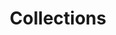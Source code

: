 ---
layout: flashcard-topic
# Main card
title: Collections
main_card_title: Java Collections Methods
main_card_bg: '#6586c3'
# Other cards
card_bg: '#9aacd5'
cards:
  - title: List.of()
    description: Creates an immutable list with specified elements
  - title: list.size()
    description: Returns the number of elements in the List
  - title: list.contains()
    description: Checks if the list contains a given element and returns a boolean value.
  - title: list.indexOf()
    description: Returns the index of the first occurrence of the specified element in the list.
  - title: list.endsWith()
    description: Returns a boolean value checking if a list ends with a specified element.
  - title: arrayList.add()
    description: Adds an element to the end of the list.
  - title: arrayList.addAll()
    description: Add all elements of one List to ArrayList.
  - title: arrayList.set()
    description: Used to replace an element at a specified index.
  - title: arrayList.remove()
    description:  Removes the element at the specified index from the ArrayList.
  - title: Collections.sort()
    description: Used to sort the elements in a collection.
  - title: treeSet.floor()
    description: Returns the greatest element in the TreeSet less than or equal to the given element.
  - title: treeSet.lower()
    description: Return the greatest element in the TreeSet less than the given element.
  - title: treeSet.ceiling()
    description: Returns the least element greater than or equal to the given element.
  - title: treeSet.subSet()
    description: Returns a subset of the TreeSet within a specified range.
  - title: treeSet.headSet()
    description: Returns a subset of elements that are less than the specified element in a TreeSet.
  - title: treeSet.tailSet()
    description: Returns a view of the portion of the set greater than or equal to the specified element.
  - title: PriorityQueue<>()
    description: Data structure that orders elements based on priority in Java.
  - title: queue.poll()
    description: Retrieves and removes the head of the queue, or returns null if the queue is empty.
  - title: queue.offer()
    description: The method to insert an element into the Queue in Java.
  - title: hashMap.put()
    description: Inserts a key-value mapping into the HashMap.
  - title: hashMap.keySet()
    description: Returns a set of keys stored in the HashMap object.
  - title: hashMap.values()
    description: Returns a set of values contained in the HashMap.
  - title: TreeMap<>()
    description: A Class in Java that implements the Map interface using a red-black tree.
  - title: treeMap.put()
    description: Used to insert key-value pairs into a TreeMap.
  - title: treeMap.higherKey()
    description: Returns the least key greater than the given key, or null if no key.
  - title: treeMap.ceilingKey()
    description: Returns the lowest key greater than or equal to the given key.
  - title: treeMap.lowerKey()
    description: Returns the greatest key less than the given key.
  - title: treeMap.floorKey()
    description: Returns the greatest key less than or equal to the given key.
  - title: treeMap.firstEntry()
    description: Returns the first key-value mapping of the TreeMap.
  - title: treeMap.lastEntry()
    description: Returns the last key-value pair in the TreeMap.
  - title: treeMap.subMap()
    description: Returns a portion of TreeMap based on specified range.
---